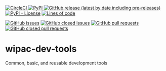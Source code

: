 [![CircleCI](https://img.shields.io/circleci/build/github/WIPACrepo/wipac-dev-tools) ![PyPI](https://img.shields.io/pypi/v/wipac-dev-tools)](https://app.circleci.com/pipelines/github/WIPACrepo/wipac-dev-tools?filter=all) [![GitHub release (latest by date including pre-releases)](https://img.shields.io/github/v/release/WIPACRepo/wipac-dev-tools?include_prereleases)](https://pypi.org/project/wipac-dev-tools/) [![PyPI - License](https://img.shields.io/pypi/l/wipac-dev-tools)](https://github.com/WIPACrepo/wipac-dev-tools/blob/main/LICENSE) [![Lines of code](https://img.shields.io/tokei/lines/github/WIPACrepo/wipac-dev-tools)](https://github.com/WIPACrepo/wipac-dev-tools/)

[![GitHub issues](https://img.shields.io/github/issues/WIPACrepo/wipac-dev-tools)](https://github.com/WIPACrepo/wipac-dev-tools/issues?q=is%3Aissue+sort%3Aupdated-desc+is%3Aopen) [![GitHub closed issues](https://img.shields.io/github/issues-closed/WIPACrepo/wipac-dev-tools)](https://github.com/WIPACrepo/wipac-dev-tools/issues?q=is%3Aissue+sort%3Aupdated-desc+is%3Aclosed) [![GitHub pull requests](https://img.shields.io/github/issues-pr/WIPACrepo/wipac-dev-tools)](https://github.com/WIPACrepo/wipac-dev-tools/pulls?q=is%3Apr+sort%3Aupdated-desc+is%3Aopen) [![GitHub closed pull requests](https://img.shields.io/github/issues-pr-closed/WIPACrepo/wipac-dev-tools)](https://github.com/WIPACrepo/wipac-dev-tools/pulls?q=is%3Apr+sort%3Aupdated-desc+is%3Aclosed)

# wipac-dev-tools
Common, basic, and reusable development tools
